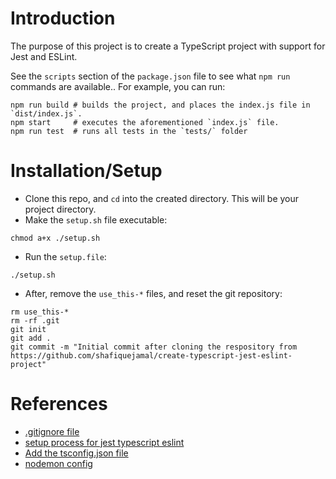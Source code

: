 # Introduction

The purpose of this project is to create a TypeScript project with support for Jest and ESLint. 

See the `scripts` section of the `package.json` file to see what `npm run` commands are available.. For example, you can run:

```shell
npm run build # builds the project, and places the index.js file in `dist/index.js`.
npm start     # executes the aforementioned `index.js` file.
npm run test  # runs all tests in the `tests/` folder
```

# Installation/Setup

- Clone this repo, and `cd` into the created directory. This will be your project directory.
- Make the `setup.sh` file executable:
```shell
chmod a+x ./setup.sh
```
- Run the `setup.file`:
```shell
./setup.sh
```
- After, remove the `use_this-*` files, and reset the git repository:
```shell
rm use_this-*
rm -rf .git
git init
git add .
git commit -m "Initial commit after cloning the respository from https://github.com/shafiquejamal/create-typescript-jest-eslint-project"
```


# References
- [.gitignore file](https://github.com/github/gitignore/blob/main/Node.gitignore)
- [setup process for jest typescript eslint](https://sharvishi9118.medium.com/setting-up-typescript-eslint-jest-project-3621a6d43609)
- [Add the tsconfig.json file](https://learn.microsoft.com/en-us/visualstudio/javascript/compile-typescript-code-npm?view=vs-2022)
- [nodemon config](https://www.npmjs.com/package/nodemon)
